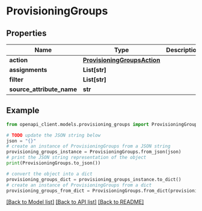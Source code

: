# ProvisioningGroups


## Properties

Name | Type | Description | Notes
------------ | ------------- | ------------- | -------------
**action** | [**ProvisioningGroupsAction**](ProvisioningGroupsAction.md) |  | [optional] 
**assignments** | **List[str]** |  | [optional] 
**filter** | **List[str]** |  | [optional] 
**source_attribute_name** | **str** |  | [optional] 

## Example

```python
from openapi_client.models.provisioning_groups import ProvisioningGroups

# TODO update the JSON string below
json = "{}"
# create an instance of ProvisioningGroups from a JSON string
provisioning_groups_instance = ProvisioningGroups.from_json(json)
# print the JSON string representation of the object
print(ProvisioningGroups.to_json())

# convert the object into a dict
provisioning_groups_dict = provisioning_groups_instance.to_dict()
# create an instance of ProvisioningGroups from a dict
provisioning_groups_from_dict = ProvisioningGroups.from_dict(provisioning_groups_dict)
```
[[Back to Model list]](../README.md#documentation-for-models) [[Back to API list]](../README.md#documentation-for-api-endpoints) [[Back to README]](../README.md)


